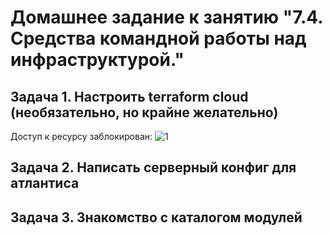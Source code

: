 # Домашнее задание к занятию "7.4. Средства командной работы над инфраструктурой."

## Задача 1. Настроить terraform cloud (необязательно, но крайне желательно)

Доступ к ресурсу заблокирован:
![1](https://user-images.githubusercontent.com/87389868/164885800-baf944b5-6a28-4c91-ab29-702bba8a352e.JPG)


## Задача 2. Написать серверный конфиг для атлантиса



## Задача 3. Знакомство с каталогом модулей

